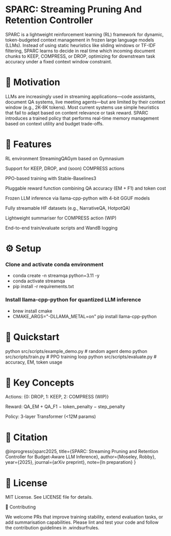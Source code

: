 # SPARC: Streaming Pruning And Retention Controller

SPARC is a lightweight reinforcement learning (RL) framework for dynamic, token-budgeted context management in frozen large language models (LLMs). Instead of using static heuristics like sliding windows or TF-IDF filtering, SPARC learns to decide in real time which incoming document chunks to KEEP, COMPRESS, or DROP, optimizing for downstream task accuracy under a fixed context window constraint.

# 🚀 Motivation

LLMs are increasingly used in streaming applications—code assistants, document QA systems, live meeting agents—but are limited by their context window (e.g., 2K-8K tokens). Most current systems use simple heuristics that fail to adapt based on content relevance or task reward. SPARC introduces a trained policy that performs real-time memory management based on context utility and budget trade-offs.

# 🎯 Features

RL environment StreamingQAGym based on Gymnasium

Support for KEEP, DROP, and (soon) COMPRESS actions

PPO-based training with Stable-Baselines3

Pluggable reward function combining QA accuracy (EM + F1) and token cost

Frozen LLM inference via llama-cpp-python with 4-bit GGUF models

Fully streamable HF datasets (e.g., NarrativeQA, HotpotQA)

Lightweight summariser for COMPRESS action (WIP)

End-to-end train/evaluate scripts and WandB logging

# ⚙️ Setup

### Clone and activate conda environment
- conda create -n streamqa python=3.11 -y
- conda activate streamqa
- pip install -r requirements.txt

### Install llama-cpp-python for quantized LLM inference
- brew install cmake
- CMAKE_ARGS="-DLLAMA_METAL=on" pip install llama-cpp-python

# 🧪 Quickstart

python src/scripts/example_demo.py   # random agent demo
python src/scripts/train.py          # PPO training loop
python src/scripts/evaluate.py       # accuracy, EM, token usage

# 🧠 Key Concepts

Actions: {0: DROP, 1: KEEP, 2: COMPRESS (WIP)}

Reward: QA_EM + QA_F1 − token_penalty − step_penalty

Policy: 3-layer Transformer (<12M params)

# 📝 Citation

@inprogress{sparc2025,
  title={SPARC: Streaming Pruning and Retention Controller for Budget-Aware LLM Inference},
  author={Moseley, Robby},
  year={2025},
  journal={arXiv preprint},
  note={In preparation}
}

# 📜 License

MIT License. See LICENSE file for details.

🤝 Contributing

We welcome PRs that improve training stability, extend evaluation tasks, or add summarisation capabilities. Please lint and test your code and follow the contribution guidelines in .windsurfrules.
